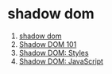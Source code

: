 shadow dom
========

 1. [shadow dom](http://javascript.ruanyifeng.com/htmlapi/webcomponents.html#toc4)
 2. [Shadow DOM 101](http://www.html5rocks.com/zh/tutorials/webcomponents/shadowdom/)
 3. [Shadow DOM: Styles](http://robdodson.me/blog/2013/08/28/shadow-dom-styles/)
 4. [Shadow DOM: JavaScript](http://robdodson.me/blog/2013/09/02/shadow-dom-javascript/)



